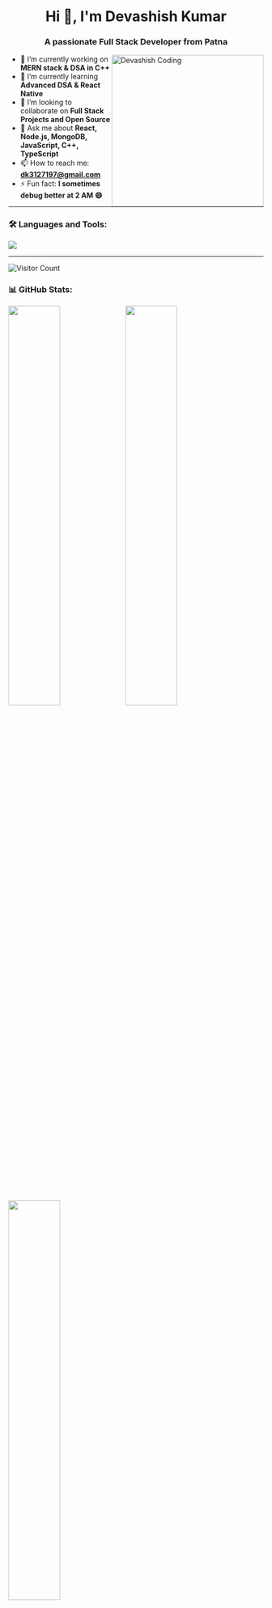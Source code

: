 <h1 align="center">Hi 👋, I'm Devashish Kumar</h1>
<h3 align="center">A passionate Full Stack Developer from Patna</h3>

<img align="right" width="300" src="https://raw.githubusercontent.com/devashishkr3/devashishkr3/master/gif_profile.gif" alt="Devashish Coding">

- 🔭 I’m currently working on **MERN stack & DSA in C++**
- 🌱 I’m currently learning **Advanced DSA & React Native**
- 👯 I’m looking to collaborate on **Full Stack Projects and Open Source**
- 💬 Ask me about **React, Node.js, MongoDB, JavaScript, C++, TypeScript**
- 📫 How to reach me: **dk3127197@gmail.com**
- ⚡ Fun fact: **I sometimes debug better at 2 AM 😄**

---

### 🛠 Languages and Tools:
<p align="left">
  <img src="https://skillicons.dev/icons?i=html,css,js,ts,react,nodejs,express,mongodb,postgres,cpp,c,git,github,tailwind" />
</p>

---

![Visitor Count](https://komarev.com/ghpvc/?username=devashishkr3&style=flat-square)

### 📊 GitHub Stats:
<p align="left">
  <img src="https://github-readme-stats.vercel.app/api?username=devashishkr3&show_icons=true&theme=tokyonight" width="45%" />
  <img src="https://github-readme-streak-stats.herokuapp.com?user=devashishkr3&theme=tokyonight" width="45%" />
</p>

<p align="left">
  <img src="https://github-readme-stats.vercel.app/api/top-langs/?username=devashishkr3&layout=compact&theme=tokyonight" width="45%" />
</p>

<!---

### 📈 Contribution Graph:
[![Devashish's github activity graph](https://github-readme-activity-graph.vercel.app/graph?username=devashishkr3&theme=tokyo-night)](https://github.com/devashishkr3/github-readme-activity-graph)

--->

### 🔗 Let's Connect:
<p align="left">
  <a href="https://linkedin.com/in/devashishkr3" target="_blank">
    <img src="https://cdn-icons-png.flaticon.com/512/174/174857.png" alt="LinkedIn" width="30" />
  </a>
  &nbsp;
  <a href="https://instagram.com/its_devashishkr" target="_blank">
    <img src="https://cdn-icons-png.flaticon.com/512/2111/2111463.png" alt="Instagram" width="30" />
  </a>
  &nbsp;
  <a href="mailto:dk3127197@gmail.com">
    <img src="https://cdn-icons-png.flaticon.com/512/732/732200.png" alt="Gmail" width="30" />
  </a>
</p>

